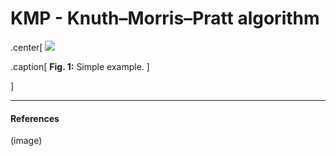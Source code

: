 # KMP - Knuth–Morris–Pratt algorithm

.center[
![](https://media.geeksforgeeks.org/wp-content/cdn-uploads/Pattern-Searching-2-1.png)

.caption[
**Fig. 1:** Simple example.
]

]

<hr />



#### References
[](https://www.geeksforgeeks.org/kmp-algorithm-for-pattern-searching/)
[](https://en.wikipedia.org/wiki/Knuth%E2%80%93Morris%E2%80%93Pratt_algorithm)
[](https://geeksforgeeks.com) (image)